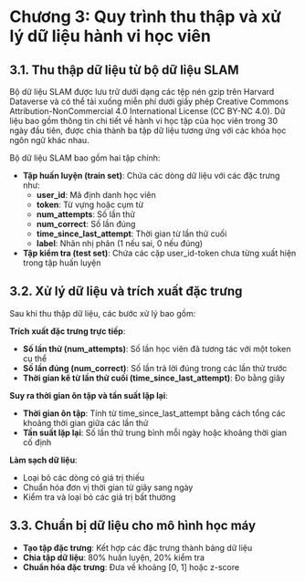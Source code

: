 # Chương 3: Quy trình thu thập và xử lý dữ liệu hành vi học viên

## 3.1. Thu thập dữ liệu từ bộ dữ liệu SLAM

Bộ dữ liệu SLAM được lưu trữ dưới dạng các tệp nén gzip trên Harvard Dataverse và có thể tải xuống miễn phí dưới giấy phép Creative Commons Attribution-NonCommercial 4.0 International License (CC BY-NC 4.0). Dữ liệu bao gồm thông tin chi tiết về hành vi học tập của học viên trong 30 ngày đầu tiên, được chia thành ba tập dữ liệu tương ứng với các khóa học ngôn ngữ khác nhau.

Bộ dữ liệu SLAM bao gồm hai tập chính:
- **Tập huấn luyện (train set)**: Chứa các dòng dữ liệu với các đặc trưng như:
  - **user_id**: Mã định danh học viên
  - **token**: Từ vựng hoặc cụm từ
  - **num_attempts**: Số lần thử
  - **num_correct**: Số lần đúng
  - **time_since_last_attempt**: Thời gian từ lần thử cuối
  - **label**: Nhãn nhị phân (1 nếu sai, 0 nếu đúng)
- **Tập kiểm tra (test set)**: Chứa các cặp user_id-token chưa từng xuất hiện trong tập huấn luyện

## 3.2. Xử lý dữ liệu và trích xuất đặc trưng

Sau khi thu thập dữ liệu, các bước xử lý bao gồm:

**Trích xuất đặc trưng trực tiếp**:
- **Số lần thử (num_attempts)**: Số lần học viên đã tương tác với một token cụ thể
- **Số lần đúng (num_correct)**: Số lần trả lời đúng trong các lần thử trước
- **Thời gian kể từ lần thử cuối (time_since_last_attempt)**: Đo bằng giây

**Suy ra thời gian ôn tập và tần suất lặp lại**:
- **Thời gian ôn tập**: Tính từ time_since_last_attempt bằng cách tổng các khoảng thời gian giữa các lần thử
- **Tần suất lặp lại**: Số lần thử trung bình mỗi ngày hoặc khoảng thời gian cố định

**Làm sạch dữ liệu**:
- Loại bỏ các dòng có giá trị thiếu
- Chuẩn hóa đơn vị thời gian từ giây sang ngày
- Kiểm tra và loại bỏ các giá trị bất thường

## 3.3. Chuẩn bị dữ liệu cho mô hình học máy

- **Tạo tập đặc trưng**: Kết hợp các đặc trưng thành bảng dữ liệu
- **Chia tập dữ liệu**: 80% huấn luyện, 20% kiểm tra
- **Chuẩn hóa đặc trưng**: Đưa về khoảng [0, 1] hoặc z-score

